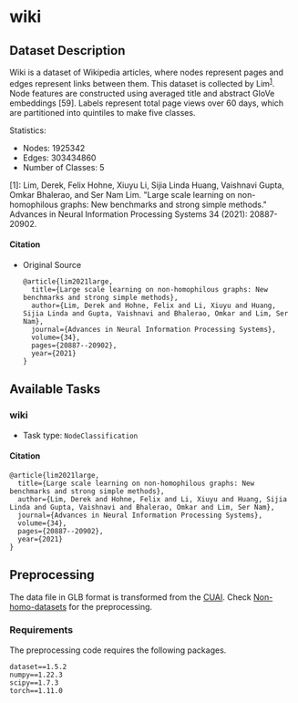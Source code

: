 # wiki

## Dataset Description
Wiki is a dataset of Wikipedia articles, where nodes represent pages and edges represent links between them. This dataset is collected by Lim<sup>[1](#myfootnote1)</sup>. Node
features are constructed using averaged title and abstract GloVe embeddings [59]. Labels represent
total page views over 60 days, which are partitioned into quintiles to make five classes.

Statistics:
- Nodes: 1925342
- Edges: 303434860
- Number of Classes: 5

<a name="myfootnote1">[1]</a>: Lim, Derek, Felix Hohne, Xiuyu Li, Sijia Linda Huang, Vaishnavi Gupta, Omkar Bhalerao, and Ser Nam Lim. "Large scale learning on non-homophilous graphs: New benchmarks and strong simple methods." Advances in Neural Information Processing Systems 34 (2021): 20887-20902.


#### Citation
- Original Source
  ```
  @article{lim2021large,
    title={Large scale learning on non-homophilous graphs: New benchmarks and strong simple methods},
    author={Lim, Derek and Hohne, Felix and Li, Xiuyu and Huang, Sijia Linda and Gupta, Vaishnavi and Bhalerao, Omkar and Lim, Ser Nam},
    journal={Advances in Neural Information Processing Systems},
    volume={34},
    pages={20887--20902},
    year={2021}
  }
  ```
## Available Tasks

### wiki

- Task type: `NodeClassification`


#### Citation

```
@article{lim2021large,
  title={Large scale learning on non-homophilous graphs: New benchmarks and strong simple methods},
  author={Lim, Derek and Hohne, Felix and Li, Xiuyu and Huang, Sijia Linda and Gupta, Vaishnavi and Bhalerao, Omkar and Lim, Ser Nam},
  journal={Advances in Neural Information Processing Systems},
  volume={34},
  pages={20887--20902},
  year={2021}
}
```

## Preprocessing
The data file in GLB format is transformed from the [CUAI](https://github.com/CUAI/Non-Homophily-Large-Scale). Check [Non-homo-datasets](https://github.com/GreatSnoopyMe/Non-homo-datasets) for the preprocessing.


### Requirements

The preprocessing code requires the following packages.

```
dataset==1.5.2
numpy==1.22.3
scipy==1.7.3
torch==1.11.0
```
